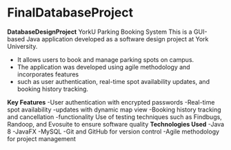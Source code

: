 # FinalDatabaseProject

**DatabaseDesignProject**
YorkU Parking Booking System This is a GUI-based Java application developed as a software design project at York University. 
- It allows users to book and manage parking spots on campus. 
- The application was developed using agile methodology and incorporates features 
- such as user authentication, real-time spot availability updates, and booking history tracking.

**Key Features**
-User authentication with encrypted passwords 
-Real-time spot availability 
-updates with dynamic map view 
-Booking history tracking and cancellation 
-functionality Use of testing techniques such as Findbugs, Randoop, and Evosuite to ensure software quality 
**Technologies Used**
-Java 8 
-JavaFX 
-MySQL
-Git and GitHub for version control 
-Agile methodology for project management 
